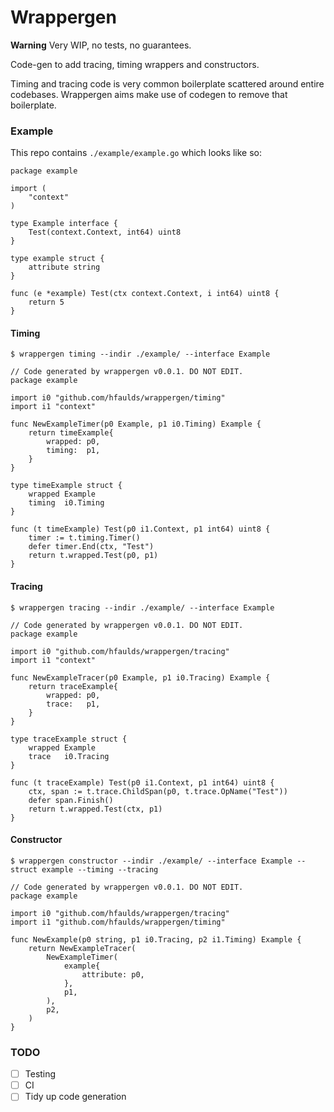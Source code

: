 # Wrappergen

**Warning** Very WIP, no tests, no guarantees.

Code-gen to add tracing, timing wrappers and constructors.

Timing and tracing code is very common boilerplate scattered around entire codebases. Wrappergen aims make use of codegen to remove that boilerplate.

### Example

This repo contains `./example/example.go` which looks like so:

```
package example

import (
	"context"
)

type Example interface {
	Test(context.Context, int64) uint8
}

type example struct {
	attribute string
}

func (e *example) Test(ctx context.Context, i int64) uint8 {
	return 5
}
```

#### Timing

```
$ wrappergen timing --indir ./example/ --interface Example
```

```
// Code generated by wrappergen v0.0.1. DO NOT EDIT.
package example

import i0 "github.com/hfaulds/wrappergen/timing"
import i1 "context"

func NewExampleTimer(p0 Example, p1 i0.Timing) Example {
	return timeExample{
		wrapped: p0,
		timing:  p1,
	}
}

type timeExample struct {
	wrapped Example
	timing  i0.Timing
}

func (t timeExample) Test(p0 i1.Context, p1 int64) uint8 {
	timer := t.timing.Timer()
	defer timer.End(ctx, "Test")
	return t.wrapped.Test(p0, p1)
}
```

#### Tracing

```
$ wrappergen tracing --indir ./example/ --interface Example
```

```
// Code generated by wrappergen v0.0.1. DO NOT EDIT.
package example

import i0 "github.com/hfaulds/wrappergen/tracing"
import i1 "context"

func NewExampleTracer(p0 Example, p1 i0.Tracing) Example {
	return traceExample{
		wrapped: p0,
		trace:   p1,
	}
}

type traceExample struct {
	wrapped Example
	trace   i0.Tracing
}

func (t traceExample) Test(p0 i1.Context, p1 int64) uint8 {
	ctx, span := t.trace.ChildSpan(p0, t.trace.OpName("Test"))
	defer span.Finish()
	return t.wrapped.Test(ctx, p1)
}
```


#### Constructor

```
$ wrappergen constructor --indir ./example/ --interface Example --struct example --timing --tracing
```

```
// Code generated by wrappergen v0.0.1. DO NOT EDIT.
package example

import i0 "github.com/hfaulds/wrappergen/tracing"
import i1 "github.com/hfaulds/wrappergen/timing"

func NewExample(p0 string, p1 i0.Tracing, p2 i1.Timing) Example {
	return NewExampleTracer(
		NewExampleTimer(
			example{
				attribute: p0,
			},
			p1,
		),
		p2,
	)
}
```

### TODO

- [ ] Testing
- [ ] CI
- [ ] Tidy up code generation
